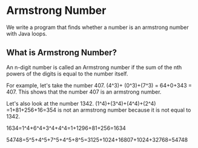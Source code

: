 # Armstrong Number
We write a program that finds whether a number is an armstrong number with Java loops.

## What is Armstrong Number?
An n-digit number is called an Armstrong number if the sum of the nth powers of the digits is equal to the number itself.

For example, let's take the number 407. (4^3)+ (0^3)+(7^3) = 64+0+343 = 407. This shows that the number 407 is an armstrong number.

Let's also look at the number 1342. (1^4)+(3^4)+(4^4)+(2^4) =1+81+256+16=354 is not an armstrong number because it is not equal to 1342.

1634=1^4+6^4+3^4+4^4=1+1296+81+256=1634

54748=5^5+4^5+7^5+4^5+8^5=3125+1024+16807+1024+32768=54748